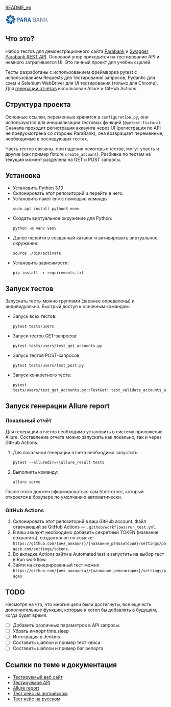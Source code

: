 [README_en](https://github.com/harhaly/parabank-tests/blob/master/documents/README_en.md)

[![logo](https://github.com/harhaly/parabank-tests/blob/master/documents/logo.gif?raw=true)](https://parabank.parasoft.com/parabank/index.htm)
## Что это?

Набор тестов для демонстрационного сайта [Parabank](https://parabank.parasoft.com/parabank/admin.htm) и [Swagger Parabank REST API](https://parabank.parasoft.com/parabank/api-docs/index.html). Основной упор приходится на тестирование API и немного затрагивается UI. Это личный проект для учебных целей.

Тесты разработаны с использованием фреймворка pytest с использованием Requests для тестирования запросов, Pydantic для схем и Selenium WebDriver для UI тестирования (только для Chrome). Для [генерации отчётов](https://harhaly.github.io/parabank-tests/) использован Allure и GitHub Actions.

## Структура проекта

Основные ссылки, переменные хранятся в `configuration.py`, они используются для инициализации тестовых функций (`@pytest.fixture`). Сначала проходит регистрация аккаунта через UI (регистрация по API не предусмотрена со стороны ParaBank), она возвращает переменные, необходимые в последующих тестах.

Часть тестов связаны, при падении некоторых тестов, могут упасть и другие (как пример fixture `create_account`). Разбивка по тестам на текущий момент разделена на GET и POST запросы.

## Установка

- Установить Python 3.10
- Склонировать этот репозиторий и перейти в него.
- Установить пакет env с помощью команды:
    ```
    sudo apt install python3-venv
    ``` 
- Создать виртуальное окружение для Python:
    ```
    python -m venv venv
    ```
- Далее перейти в созданный каталог и активировать виртуальное окружение:
    ```
    source ./bin/activate
    ```
- Установить зависимости:
    ```
    pip install -r requirements.txt
    ```

## Запуск тестов

Запускать тесты можно группами (заранее определены) и индивидуально. Быстрый доступ к основным командам:
- Запуск всех тестов: 
	```
	pytest tests/users
	```
- Запуск тестов GET-запросов:
	```
	pytest tests/users/test_get_accounts.py
	``` 
- Запуск тестов POST-запросов:
	```
	pytest tests/users/test_post.py
	```
- Запуск конкретного теста:
	```
	pytest tests/users/test_get_accounts.py::TestGet::test_validate_accounts_accounts_id
	```

## Запуск генерации Allure report

### Локальный отчёт

Для генерации отчетов необходимо установить в систему приложение Allure. Составление отчета можно запускать как локально, так и через GitHub Actions.

1. Для локальной генерации отчета необходимо запустить:
	```
	pytest --alluredir=\\allure_result tests
	```
2. Выполнить команду:
	```
	allure serve 
	```
После этого должен сформироваться сам html–отчет, который откроется в браузере по умолчанию автоматически.

### GitHub Actions

1. Склонировать этот репозиторий в ваш GitHub account. Файл отвечающий за GitHub Actions — `.github/workflows/run_test.yml`.
2. В ваш аккаунт необходимо добавить секретный TOKEN (название сохранить), создается он по ссылке:
`https://github.com/{имя_аккаунт}/{название_репозитория}/settings/pagesb.com/settings/tokens.`
3. Во вкладке Actions зайти в Automated test и запустить на выбор тест в Run workflow. 
4. Зайти на сгенерированный тест можно
`https://github.com/{имя_аккаунта}/{название_репозитория}/settings/pages`

## TODO

Несмотря на что, что многие цели были достигнуты, все еще есть дополнительные функции, которые я хотел бы добавлять в будущем, когда будет время.  

- [ ] Добавить различных параметров в API запросы.
- [ ] Убрать импорт time.sleep
- [ ] Интеграция в Jenkins
- [ ] Составить шаблон и пример тест кейса
- [ ] Составить шаблон и пример баг репорта

## Ссылки по теме и документация
* [Тестируемый веб сайт](https://parabank.parasoft.com/parabank/admin.htm)
* [Тестируемое API](https://parabank.parasoft.com/parabank/api-docs/index.html)
* [Allure report](https://harhaly.github.io/parabank-tests/)
* [Тест кейс на английском](https://docs.google.com/spreadsheets/d/1eoF9LRaEGKj63altIam2rnDXi5NagGyF/edit?usp=drive_link&ouid=118116959263751703136&rtpof=true&sd=true)
* [Тест кейс на русском](https://docs.google.com/spreadsheets/d/1wWk-MLANMcW1VtjMtVnqmTfoTZvg3aRK/edit?usp=drive_link&ouid=118116959263751703136&rtpof=true&sd=true)
